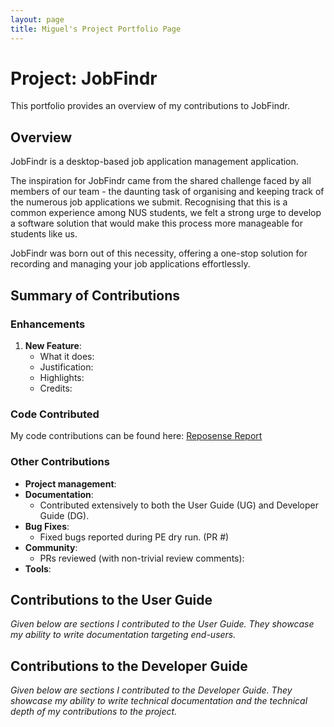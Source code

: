 ```yaml
---
layout: page
title: Miguel's Project Portfolio Page
---
```


# Project: JobFindr

This portfolio provides an overview of my contributions to JobFindr.

## Overview

JobFindr is a desktop-based job application management application.

The inspiration for JobFindr came from the shared challenge faced by all members of our team - the daunting task of
organising and keeping track of the numerous job applications we submit. Recognising that this is a common experience
among NUS students, we felt a strong urge to develop a software solution that would make this process more manageable
for students like us.

JobFindr was born out of this necessity, offering a one-stop solution for recording and managing your job applications
effortlessly.

## Summary of Contributions

### Enhancements

1. **New Feature**:
    * What it does:
    * Justification:
    * Highlights:
    * Credits:

### Code Contributed

My code contributions can be found
here: [Reposense Report](https://nus-cs2103-ay2324s1.github.io/tp-dashboard/?search=migfoo02&sort=groupTitle&sortWithin=title&timeframe=commit&mergegroup=&groupSelect=groupByRepos&breakdown=true&checkedFileTypes=docs~functional-code~test-code&since=2023-09-22&tabOpen=true&tabType=authorship&tabAuthor=migfoo02&tabRepo=AY2324S1-CS2103T-W12-3%2Ftp%5Bmaster%5D&authorshipIsMergeGroup=false&authorshipFileTypes=docs~functional-code~test-code&authorshipIsBinaryFileTypeChecked=false&authorshipIsIgnoredFilesChecked=false)

### Other Contributions

* **Project management**:
* **Documentation**:
    * Contributed extensively to both the User Guide (UG) and Developer Guide (DG).
* **Bug Fixes**:
    * Fixed bugs reported during PE dry run. (PR #)
* **Community**:
    * PRs reviewed (with non-trivial review comments):
* **Tools**:

## Contributions to the User Guide

*Given below are sections I contributed to the User Guide. They showcase my ability to write documentation targeting
end-users.*

## Contributions to the Developer Guide

*Given below are sections I contributed to the Developer Guide. They showcase my ability to write technical
documentation and the technical depth of my contributions to the project.*
